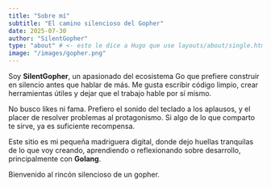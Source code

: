 ```yaml
---
title: "Sobre mí"
subtitle: "El camino silencioso del Gopher"
date: 2025-07-30
author: "SilentGopher"
type: "about" # <- esto le dice a Hugo que use layouts/about/single.html
image: "/images/gopher.png"
---
```


Soy **SilentGopher**, un apasionado del ecosistema Go que prefiere construir en silencio antes que hablar de más. Me gusta escribir código limpio, crear herramientas útiles y dejar que el trabajo hable por sí mismo.

No busco likes ni fama. Prefiero el sonido del teclado a los aplausos, y el placer de resolver problemas al protagonismo. Si algo de lo que comparto te sirve, ya es suficiente recompensa.

Este sitio es mi pequeña madriguera digital, donde dejo huellas tranquilas de lo que voy creando, aprendiendo o reflexionando sobre desarrollo, principalmente con **Golang**.

Bienvenido al rincón silencioso de un gopher.
